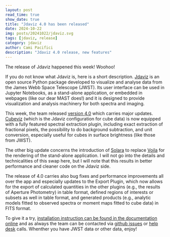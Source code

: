 ```yaml
---
layout: post
read_time: true
show_date: true
title: "Jdaviz 4.0 has been released"
date: 2024-10-22
img: posts/20241022/jdaviz.svg
tags: [jdaviz, release]
category: jdaviz
author: Cami Pacifici
description: "Jdaviz 4.0 release, new features"
---
```


The release of Jdaviz happened this week! Woohoo!

If you do not know what Jdaviz is, here is a short description. [Jdaviz](https://jdaviz.readthedocs.io/en/stable/) is 
an open source Python package developed to visualize and analyse data from 
the James Webb Space Telescope (JWST). Its user interface can be used in Jupyter Notebooks, 
as a stand-alone application, or embedded in webpages (like our dear MAST does!) and it is designed to provide 
visualization and analysis machinery for both spectra and imaging.

This week, the team released [version 4.0](https://github.com/spacetelescope/jdaviz/releases/tag/v4.0.0) which carries major updates. 
[Cubeviz](https://jdaviz.readthedocs.io/en/stable/cubeviz/index.html) (which is the Jdaviz configuration for cube data) 
is now equipped with a fully featured spectral extraction plugin, including 
exact extraction of fractional pixels, the possibility to do background subtraction, and unit conversion, especially useful for cubes 
in surface brightness (like those from JWST).

The other big update concerns the introduction of [Solara](https://solara.dev/) to replace [Voila](https://voila.readthedocs.io/en/stable/) 
for the rendering of the stand-alone application. I will not go into the details and technicalities of this swap here, 
but I will note that this results in better performance and cleaner code on the Jdaviz side. 

The release of 4.0 carries also bug fixes and performance improvements all over the app and especially updates to the 
Export Plugin, which now allows for the export of calculated quantities in the other plugins (e.g., the results of Aperture Photometry) 
in table format, defined regions of interests or subsets as well in table format, and generated products (e.g., analytic models 
fitted to observed spectra or moment maps fitted to cube data) in FITS format.

To give it a try, [installation instruction can be found in the documentation online](https://jdaviz.readthedocs.io/en/stable/installation.html) 
and as always the team can be contacted via [github issues](https://github.com/spacetelescope/jdaviz/issues) or 
[help desk](https://stsci.service-now.com/jwst) calls. Whenther you have JWST data or other data, enjoy!

